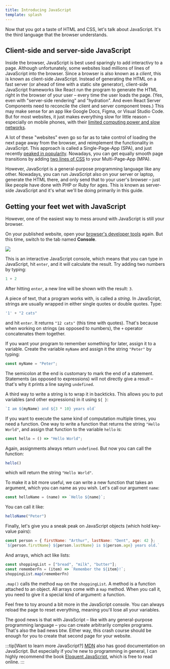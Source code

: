 ```yaml
---
title: Introducing JavaScript
template: splash
---
```


Now that you got a taste of HTML and CSS, let's talk about JavaScript. It's the third language that the browser understands.


## Client-side and server-side JavaScript

Inside the browser, JavaScript is best used sparingly to add interactivy to a page. Although unfortunately, some websites load millions of lines of JavaScript into the browser. Since a browser is also known as a _client_, this is known as client-side JavaScript. Instead of generating the HTML on a fast server (or ahead of time with a static site generator), client-side JavaScript frameworks like React run the program to generate the HTML right in the browser of your user – every time the user loads the page. (Yes, even with "server-side rendering" and "hydration". And even React Server Components need to reconcile the client and server component trees.) This may make sense for an app like Google Docs, Figma, or Visual Studio Code. But for most websites, it just makes everything slow for little reason – especially on mobile phones, with their [limited computing power and slow networks](https://infrequently.org/series/performance-inequality/).

A lot of these "websites" even go so far as to take control of loading the next page away from the browser, and reimplement the functionality in JavaScript. This approach is called a Single-Page-App (SPA), and just recently [peaked in popularity](https://nolanlawson.com/2022/05/21/the-balance-has-shifted-away-from-spas/). Nowadays, you can get equally smooth page transitions by adding [two lines of CSS](https://webkit.org/blog/16967/two-lines-of-cross-document-view-transitions-code-you-can-use-on-every-website-today/) to your Multi-Page-App (MPA).

However, JavaScript is a general-purpose programming language like any other. Nowadays, you can run JavaScript also on your server or laptop, generate the HTML there, and only send that to your user's browser – just like people have done with PHP or Ruby for ages. This is known as server-side JavaScript and it's what we'll be doing primarily in this guide.


## Getting your feet wet with JavaScript

However, one of the easiest way to mess around with JavaScript is still your browser.

On your published website, open your [browser's developer tools](https://developer.mozilla.org/en-US/docs/Learn_web_development/Howto/Tools_and_setup/What_are_browser_developer_tools#how_to_open_the_devtools_in_your_browser) again. But this time, switch to the tab named **Console**.

![](https://developer.chrome.com/static/docs/devtools/console/javascript/image/the-console-99991743a015_2880.png)

This is an interactive JavaScript console, which means that you can type in JavaScript, hit `enter`, and it will calculate the result. Try adding two numbers by typing:

```js title=Console
1 + 2
```

After hitting `enter`, a new line will be shown with the result: `3`.

A piece of text, that a program works with, is called a _string_. In JavaScript, strings are usually wrapped in either single quotes or double quotes. Type:

```js title=Console
'1' + "2 cats"
```

and hit `enter`. It returns `"12 cats"` (this time with quotes). That's because when working on strings (as opposed to numbers), the `+` operator concatenates them together.

If you want your program to remember something for later, assign it to a variable. Create the variable `myName` and assign it the string `"Peter"` by typing:

```js title=Console
const myName = "Peter";
```

The semicolon at the end is customary to mark the end of a statement. Statements (as opposed to expressions) will not directly give a result – that's why it prints a line saying `undefined`.

A third way to write a string is to wrap it in backticks. This allows you to put variables (and other expressions) in it using `${ }`:

```js title=Console
`I am ${myName} and ${3 * 10} years old`
```

If you want to execute the same kind of computation multiple times, you need a function. One way to write a function that returns the string `"Hello World"`, and assign that function to the variable `hello` is:

```js title=Console
const hello = () => "Hello World";
```

Again, assignments always return `undefined`. But now you can call the function:

```js title=Console
hello()
```

which will return the string `"Hello World"`.

To make it a bit more useful, we can write a new function that takes an argument, which you can name as you wish. Let's call our argument `name`:

```js title=Console
const helloName = (name) => `Hello ${name}`;
```

You can call it like:

```js title=Console
helloName("Peter")
```

Finally, let's give you a sneak peak on JavaScript objects (which hold key-value pairs):

```js title=Console
const person = { firstName: "Arthur", lastName: "Dent", age: 42 };
`${person.firstName} ${person.lastName} is ${person.age} years old.`
```

And arrays, which act like lists:

```js title=Console
const shoppingList = ["bread", "milk", "butter"];
const rememberFn = (item) => `Remember the ${item}!`;
shoppingList.map(rememberFn)
```

`.map()` calls the method `map` on the `shoppingList`. A method is a function attached to an object. All arrays come with a `map` method. When you call it, you need to give it a special kind of argument: a function.

Feel free to toy around a bit more in the JavaScript console. You can always reload the page to reset everything, meaning you'll lose all your variables.

The good news is that with JavaScript – like with any general-purpose programming language – you can create arbitrarily complex programs. That's also the bad news btw. Either way, this crash course should be enough for you to create that second page for your website.

:::tip[Want to learn more JavaScript?]
[MDN](https://developer.mozilla.org/en-US/docs/Web/JavaScript/Guide) also has good documentation on JavaScript. But especially if you're new to programming in general, I can highly recommend the book [Eloquent JavaScript](https://eloquentjavascript.net/), which is free to read online.
:::
